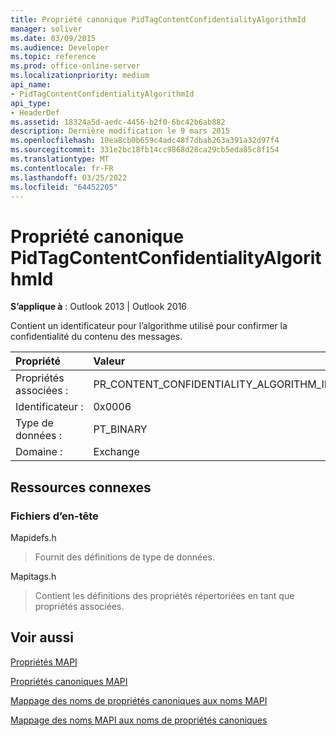 ```yaml
---
title: Propriété canonique PidTagContentConfidentialityAlgorithmId
manager: soliver
ms.date: 03/09/2015
ms.audience: Developer
ms.topic: reference
ms.prod: office-online-server
ms.localizationpriority: medium
api_name:
- PidTagContentConfidentialityAlgorithmId
api_type:
- HeaderDef
ms.assetid: 18324a5d-aedc-4456-b2f0-6bc42b6ab882
description: Dernière modification le 9 mars 2015
ms.openlocfilehash: 10ea8cb0b659c4adc48f7dbab263a391a32d97f4
ms.sourcegitcommit: 331e2bc18fb14cc9868d28ca29cb5eda85c8f154
ms.translationtype: MT
ms.contentlocale: fr-FR
ms.lasthandoff: 03/25/2022
ms.locfileid: "64452205"
---
```

# <a name="pidtagcontentconfidentialityalgorithmid-canonical-property"></a>Propriété canonique PidTagContentConfidentialityAlgorithmId

  
  
**S’applique à** : Outlook 2013 | Outlook 2016 
  
Contient un identificateur pour l’algorithme utilisé pour confirmer la confidentialité du contenu des messages.
  
|Propriété|Valeur|
|:-----|:-----|
|Propriétés associées :  <br/> |PR_CONTENT_CONFIDENTIALITY_ALGORITHM_ID  <br/> |
|Identificateur :  <br/> |0x0006  <br/> |
|Type de données :  <br/> |PT_BINARY  <br/> |
|Domaine :  <br/> |Exchange  <br/> |
   
## <a name="related-resources"></a>Ressources connexes

### <a name="header-files"></a>Fichiers d’en-tête

Mapidefs.h
  
> Fournit des définitions de type de données.
    
Mapitags.h
  
> Contient les définitions des propriétés répertoriées en tant que propriétés associées.
    
## <a name="see-also"></a>Voir aussi



[Propriétés MAPI](mapi-properties.md)
  
[Propriétés canoniques MAPI](mapi-canonical-properties.md)
  
[Mappage des noms de propriétés canoniques aux noms MAPI](mapping-canonical-property-names-to-mapi-names.md)
  
[Mappage des noms MAPI aux noms de propriétés canoniques](mapping-mapi-names-to-canonical-property-names.md)

